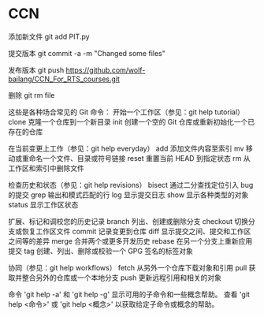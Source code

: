 # CCN

添加新文件
git add PIT.py

提交版本
git commit -a -m "Changed some files"

发布版本
git push https://github.com/wolf-bailang/CCN_For_RTS_courses.git

删除
git rm file


这些是各种场合常见的 Git 命令：
开始一个工作区（参见：git help tutorial）
  clone      克隆一个仓库到一个新目录
  init      创建一个空的 Git 仓库或重新初始化一个已存在的仓库

在当前变更上工作（参见：git help everyday）
  add        添加文件内容至索引
  mv        移动或重命名一个文件、目录或符号链接
  reset      重置当前 HEAD 到指定状态
  rm        从工作区和索引中删除文件

检查历史和状态（参见：git help revisions）
  bisect    通过二分查找定位引入 bug 的提交
  grep      输出和模式匹配的行
  log        显示提交日志
  show      显示各种类型的对象
  status    显示工作区状态

扩展、标记和调校您的历史记录
  branch    列出、创建或删除分支
  checkout  切换分支或恢复工作区文件
  commit    记录变更到仓库
  diff      显示提交之间、提交和工作区之间等的差异
  merge      合并两个或更多开发历史
  rebase    在另一个分支上重新应用提交
  tag        创建、列出、删除或校验一个 GPG 签名的标签对象

协同（参见：git help workflows）
  fetch      从另外一个仓库下载对象和引用
  pull      获取并整合另外的仓库或一个本地分支
  push      更新远程引用和相关的对象

命令 'git help -a' 和 'git help -g' 显示可用的子命令和一些概念帮助。
查看 'git help <命令>' 或 'git help <概念>' 以获取给定子命令或概念的帮助。